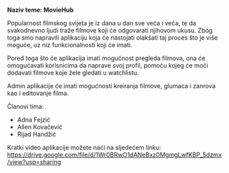 **Naziv teme: MovieHub**

Popularnost filmskog svijeta je iz dana u dan sve veća i veća, te da svakodnevno ljudi traže filmove koji će odgovarati njihovom ukusu. Zbog toga smo napravili aplikaciju koja će nastojati olakšati taj proces što je više moguće, uz niz funkcionalnosti koji će imati. 

Pored toga što će aplikacija imati mogućnost pregleda filmova, ona će omogućavati korisnicima da naprave svoj profil, pomoću kojeg će moći dodavati filmove koje žele gledati u  watchlistu.

Admin aplikacije će imati mogućnosti kreiranja filmove, glumaca i zanrova kao i editovanje filma.

Članovi tima:
- Adna Fejzić
- Allen Kovačević
- Rijad Handžić

Kratki video aplikacije možete naći na sljedećem linku:
https://drive.google.com/file/d/1Wr0BRwO1dANeBxz0MgmgLwfKBP_5dzmx/view?usp=sharing
